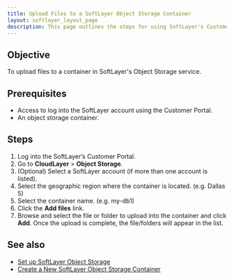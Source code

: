 ```yaml
---
title: Upload Files to a SoftLayer Object Storage Container
layout: softlayer_layout_page
description: This page outlines the steps for using SoftLayer's Customer Portal to upload files to a container in SoftLayer's Object Storage service.
---
```


## Objective

To upload files to a container in SoftLayer's Object Storage service.

## Prerequisites

* Access to log into the SoftLayer account using the Customer Portal.
* An object storage container.

## Steps
<!---
[![screen-View_Container-v1.png](screen-View_Container-v1.png)  
--->
<!---
[![screen-Add_Files-v1.png](screen-Add_Files-v1.png "screen-Add\_Files-v1.png)  
--->
<!---
![screen-View_File-v1.png](screen-View_File-v1.png)
--->

1. Log into the SoftLayer’s Customer Portal. 
2. Go to **CloudLayer** > **Object Storage**.
3. (Optional) Select a SoftLayer account (if more than one account is listed).
4. Select the geographic region where the container is located. (e.g. Dallas 5)
5. Select the container name. (e.g. my-db1)
6. Click the **Add files** link.
7. Browse and select the file or folder to upload into the container and click **Add**. Once the upload is complete, the file/folders will appear in the list.

## See also

* [Set up SoftLayer Object Storage](Set_up_SoftLayer_Object_Storage.html)
* [Create a New SoftLayer Object Storage Container](Create_a_New_SoftLayer_Object_Storage_Container.html)
